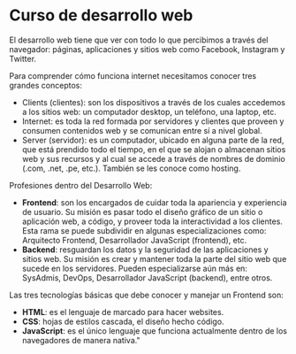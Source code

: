 # Curso de desarrollo web

El desarrollo web tiene que ver con todo lo que percibimos a través del navegador: páginas, aplicaciones y sitios web como Facebook, Instagram y Twitter.

Para comprender cómo funciona internet necesitamos conocer tres grandes conceptos:

- Clients (clientes): son los dispositivos a través de los cuales accedemos a los sitios web: un computador desktop, un teléfono, una laptop, etc.
- Internet: es toda la red formada por servidores y clientes que proveen y consumen contenidos web y se comunican entre sí a nivel global.
- Server (servidor): es un computador, ubicado en alguna parte de la red, que está prendido todo el tiempo, en el que se alojan o almacenan sitios web y sus recursos y al cual se accede a través de nombres de dominio (.com, .net, .pe, etc.). También se les conoce como hosting.

Profesiones dentro del Desarrollo Web:

- **Frontend**: son los encargados de cuidar toda la apariencia y experiencia de usuario. Su misión es pasar todo el diseño gráfico de un sitio o aplicación web, a código, y proveer toda la interactividad a los clientes. Esta rama se puede subdividir en algunas especializaciones como: Arquitecto Frontend, Desarrollador JavaScript (frontend), etc.
- **Backend**: resguardan los datos y la seguridad de las aplicaciones y sitios web. Su misión es crear y mantener toda la parte del sitio web que sucede en los servidores. Pueden especializarse aún más en: SysAdmis, DevOps, Desarrollador JavaScript (backend), entre otros.

Las tres tecnologías básicas que debe conocer y manejar un Frontend son:

- **HTML**: es el lenguaje de marcado para hacer websites.
- **CSS**: hojas de estilos cascada, el diseño hecho código.
- **JavaScript**: es el único lenguaje que funciona actualmente dentro de los navegadores de manera nativa."
